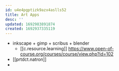 ```yaml
---
id: u4e4pgptizk9azx4aslls52
title: Art Apps
desc: ''
updated: 1692983891874
created: 1692937335119
---
```


- inkscape + gimp + scribus + blender
  - [[c.resource.learning]] https://www.open-of-course.org/courses/course/view.php?id=102
- [[prtdct.natron]]
- 